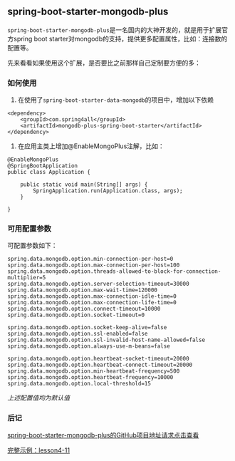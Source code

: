 ## spring-boot-starter-mongodb-plus

``spring-boot-starter-mongodb-plus``是一名国内的大神开发的，就是用于扩展官方spring boot starter对mongodb的支持，提供更多配置属性，比如：连接数的配置等。

先来看看如果使用这个扩展，是否要比之前那样自己定制要方便的多：

### 如何使用

1. 在使用了``spring-boot-starter-data-mongodb``的项目中，增加以下依赖

```
<dependency>
    <groupId>com.spring4all</groupId>
    <artifactId>mongodb-plus-spring-boot-starter</artifactId>
</dependency>
```

1. 在应用主类上增加@EnableMongoPlus注解，比如：

```
@EnableMongoPlus
@SpringBootApplication
public class Application {

    public static void main(String[] args) {
        SpringApplication.run(Application.class, args);
    }

}
```

### 可用配置参数

可配置参数如下：

```
spring.data.mongodb.option.min-connection-per-host=0
spring.data.mongodb.option.max-connection-per-host=100
spring.data.mongodb.option.threads-allowed-to-block-for-connection-multiplier=5
spring.data.mongodb.option.server-selection-timeout=30000
spring.data.mongodb.option.max-wait-time=120000
spring.data.mongodb.option.max-connection-idle-time=0
spring.data.mongodb.option.max-connection-life-time=0
spring.data.mongodb.option.connect-timeout=10000
spring.data.mongodb.option.socket-timeout=0

spring.data.mongodb.option.socket-keep-alive=false
spring.data.mongodb.option.ssl-enabled=false
spring.data.mongodb.option.ssl-invalid-host-name-allowed=false
spring.data.mongodb.option.always-use-m-beans=false

spring.data.mongodb.option.heartbeat-socket-timeout=20000
spring.data.mongodb.option.heartbeat-connect-timeout=20000
spring.data.mongodb.option.min-heartbeat-frequency=500
spring.data.mongodb.option.heartbeat-frequency=10000
spring.data.mongodb.option.local-threshold=15
```

*上述配置值均为默认值*

### 后记

[spring-boot-starter-mongodb-plus的GitHub项目地址请求点击查看](https://github.com/SpringForAll/spring-boot-starter-mongodb-plus/)

[完整示例：lesson4-11](https://github.com/codeyoyo/spring-boot-learn/tree/master/springboot/lesson4-11)